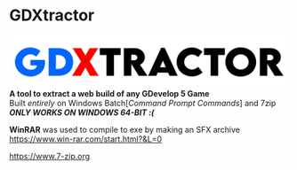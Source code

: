 # GDXtractor
![GDXtractor Title](title.png)
**A tool to extract a web build of any GDevelop 5 Game**  
Built _entirely_ on Windows Batch[_Command Prompt Commands_] and 7zip  
**_ONLY WORKS ON WINDOWS 64-BIT :(_**

**WinRAR** was used to compile to exe by making an SFX archive  
https://www.win-rar.com/start.html?&L=0

https://www.7-zip.org
